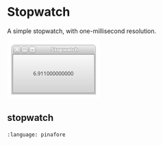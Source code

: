 # Stopwatch

A simple stopwatch, with one-millisecond resolution.

![screenshot](stopwatch.png)

## stopwatch
```{literalinclude} ../generated/examples/stopwatch
:language: pinafore
```

